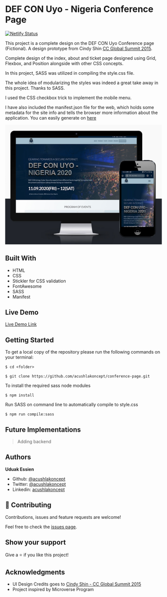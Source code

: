 # DEF CON Uyo - Nigeria Conference Page

[![Netlify Status](https://api.netlify.com/api/v1/badges/9dfe44d9-6bf9-4cd1-84f0-47825b00fcff/deploy-status)](https://app.netlify.com/sites/defconuyo/deploys)

This project is a complete design on the DEF CON Uyo Conference page (Fictional). A design prototype from Cindy Shin [CC Global Summit 2015](https://www.behance.net/gallery/29845175/CC-Global-Summit-2015).

Complete design of the index, about and ticket page designed using Grid, Flexbox, and Position alongside with other CSS concepts.

In this project, SASS was utilized in compiling the style.css file.

The whole idea of modularizing the styles was indeed a great take away in this project. Thanks to SASS.

I used the CSS checkbox trick to implement the mobile menu.

I have also included the manifest.json file for the web, which holds some metadata for the site info and tells the browser more information about the application. You can easily generate on [here](https://tomitm.github.io/appmanifest/)

![screenshot](./imgs/screenshot.jpg)

## Built With

- HTML
- CSS
- Stickler for CSS validation
- FontAwesome
- SASS
- Manifest

## Live Demo

[Live Demo Link](https://defconuyo.netlify.app/)

## Getting Started

To get a local copy of the repository please run the following commands on your terminal:

```
$ cd <folder>
```

```
$ git clone https://github.com/acushlakoncept/conference-page.git
```

To install the required sass node modules

```
$ npm install

```

Run SASS on command line to automatically compile to style.css

```
$ npm run compile:sass

```

## Future Implementations

> Adding backend

## Authors

**Uduak Essien**

- Github: [@acushlakoncept](https://github.com/acushlakoncept/)
- Twitter: [@acushlakoncept](https://twitter.com/acushlakoncept)
- Linkedin: [acushlakoncept](https://www.linkedin.com/in/acushlakoncept/)

## 🤝 Contributing

Contributions, issues and feature requests are welcome!

Feel free to check the [issues page](https://github.com/acushlakoncept/conference-page/issues).

## Show your support

Give a ⭐️ if you like this project!

## Acknowledgments

- UI Design Credits goes to [Cindy Shin - CC Global Summit 2015](https://www.behance.net/gallery/29845175/CC-Global-Summit-2015)
- Project inspired by Microverse Program
